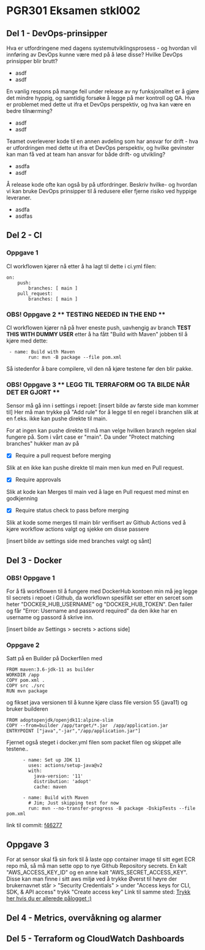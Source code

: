 # PGR301 Eksamen stkl002

## Del 1 - DevOps-prinsipper
Hva er utfordringene med dagens systemutviklingsprosess - og hvordan vil innføring av DevOps kunne være med på å løse disse? Hvilke DevOps prinsipper blir brutt?
- asdf
- asdf

En vanlig respons på mange feil under release av ny funksjonalitet er å gjøre det mindre hyppig, og samtidig forsøke å legge på mer kontroll og QA. Hva er problemet med dette ut ifra et DevOps perspektiv, og hva kan være en bedre tilnærming?
- asdf
- asdf

Teamet overleverer kode til en annen avdeling som har ansvar for drift - hva er utfordringen med dette ut ifra et DevOps perspektiv, og hvilke gevinster kan man få ved at team han ansvar for både drift- og utvikling?
- asdfa
- asdf

Å release kode ofte kan også by på utfordringer. Beskriv hvilke- og hvordan vi kan bruke DevOps prinsipper til å redusere eller fjerne risiko ved hyppige leveraner.
- asdfa
- asdfas



## Del 2 - CI

### Oppgave 1 
CI workflowen kjører nå etter å ha lagt til dette i ci.yml filen:
```
on:
    push:
        branches: [ main ]
    pull_request:
        branches: [ main ]
```


### OBS! Oppgave 2 ** TESTING NEEDED IN THE END **
CI workflowen kjører nå på hver eneste push, uavhengig av branch **TEST THIS WITH DUMMY USER**
etter å ha fått "Build with Maven" jobben til å kjøre med dette:
```
 - name: Build with Maven
        run: mvn -B package --file pom.xml
```
Så istedenfor å bare compilere, vil den nå kjøre testene før den blir pakke.

### OBS! Oppgave 3 ** LEGG TIL TERRAFORM OG TA BILDE NÅR DET ER GJORT **
Sensor må gå inn i settings i repoet:
[insert bilde av første side man kommer til]
Her må man trykke på "Add rule" for å legge til en regel i branchen slik at 
en f.eks. ikke kan pushe direkte til main.

For at ingen kan pushe direkte til må man velge hvilken branch regelen skal 
fungere på. Som i vårt case er "main".
Da under "Protect matching branches" hukker man av på 
- [x] Require a pull request before merging

Slik at en ikke kan pushe direkte til main men kun med en Pull request.
- [x] Require approvals

Slik at kode kan Merges til main ved å lage en Pull request med minst en godkjenning
- [x] Require status check to pass before merging

Slik at kode some merges til main blir verifisert av Github Actions ved å kjøre workflow actions valgt og sjekke om disse passere 
 
[insert bilde av settings side med branches valgt og sånt]



## Del 3 - Docker

### OBS! Oppgave 1
For å få workflowen til å fungere med DockerHub kontoen min må jeg legge til 
secrets i repoet i Github, da workflown spesifikt ser etter en sercet som 
heter "DOCKER_HUB_USERNAME" og "DOCKER_HUB_TOKEN".
Den failer og får "Error: Username and password required" da den ikke 
har en username og passord å skrive inn.

[insert bilde av Settings > secrets > actions side]

### Oppgave 2
Satt på en Builder på Dockerfilen med 
```
FROM maven:3.6-jdk-11 as builder
WORKDIR /app
COPY pom.xml .
COPY src ./src
RUN mvn package
```
og fikset java versionen til å kunne kjøre class file version 55 (java11) og 
bruker builderen
```
FROM adoptopenjdk/openjdk11:alpine-slim
COPY --from=builder /app/target/*.jar  /app/application.jar
ENTRYPOINT ["java","-jar","/app/application.jar"]
```

Fjernet også steget i docker.yml filen som packet filen og skippet alle 
testene..

```
      - name: Set up JDK 11
        uses: actions/setup-java@v2
        with:
          java-version: '11'
          distribution: 'adopt'
          cache: maven

      - name: Build with Maven
        # Jim; Just skipping test for now
        run: mvn --no-transfer-progress -B package -DskipTests --file pom.xml
```
link til commit: [f46277](https://github.com/Sakelig/PGR301-Exam-2022/commit/f46277b90a8e2976e1511b01fcda18a12a7786aa)


## Oppgave 3
For at sensor skal få sin fork  til å laste opp container image til sitt 
eget ECR repo må, så må man sette opp to nye Github Repository secrets. En 
kalt "AWS_ACCESS_KEY_ID" og en anne kalt "AWS_SECRET_ACCESS_KEY". 
Disse kan man finne i sitt aws miljø ved å trykke Øverst til høyre der brukernavnet 
står > "Security Credentials" > under "Access keys for CLI, SDK, & API 
access" trykk "Create access key" 
Link til samme sted: [Trykk her hvis du er allerede pålogget :)](https://us-east-1.console.aws.amazon.com/iam/home?region=eu-west-1#/security_credentials)



## Del 4 - Metrics, overvåkning og alarmer


## Del 5 - Terraform og CloudWatch Dashboards

